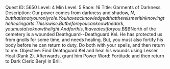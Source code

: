 Quest ID: 5650
Level: 4
Min Level: 5
Race: 16
Title: Garments of Darkness
Description: Our power comes from darkness and shadow, $N, but that is not your only role. You have acknowledged that there is merit in knowing the healing arts. This is wise. But before you can know the dark, you must also know the light. And for this, I have a test for you.$B$BNorth of the cemetery is a wounded Deathguard--Deathguard Kel. He has protected us from gnolls for some time, and needs healing. But, you must also fortify his body before he can return to duty. Do both with your spells, and then return to me.
Objective: Find Deathguard Kel and heal his wounds using Lesser Heal (Rank 2). Afterwards, grant him Power Word: Fortitude and then return to Dark Cleric Beryl in Brill.
